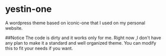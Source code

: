 yestin-one
==========

A wordpress theme based on iconic-one that I used on my personal website.

##Notice
The code is dirty and it works only for me.
Right now ,I don't have any plan to make it a standard and well organized theme.
You can modify this to fit your needs if you want.
